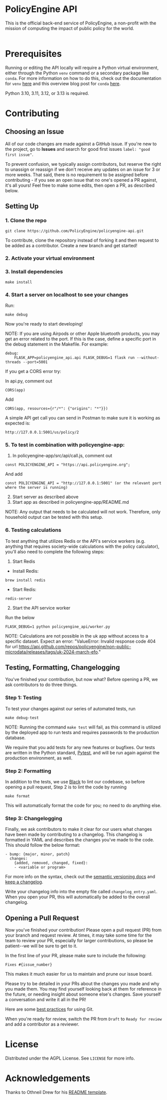 # PolicyEngine API

This is the official back-end service of PolicyEngine, a non-profit with the mission of computing the impact of public policy for the world. <br/><br/>

# Prerequisites

Running or editing the API locally will require a Python virtual environment, either through the Python `venv` command or a secondary package like `conda`. For more information on how to do this, check out the documentation for `venv` [here](https://docs.python.org/3/library/venv.html) and this overview blog post for `conda` [here](https://uoa-eresearch.github.io/eresearch-cookbook/recipe/2014/11/20/conda/).

Python 3.10, 3.11, 3.12, or 3.13 is required.

# Contributing

## Choosing an Issue

All of our code changes are made against a GitHub issue. If you're new to the project, go to **Issues** and search for good first issues `label: "good first issue"`.

To prevent confusion, we typically assign contributors, but reserve the right to unassign or reassign if we don't receive any updates on an issue for 3 or more weeks. That said, there is no requirement to be assigned before contributing - if you see an open issue that no one's opened a PR against, it's all yours! Feel free to make some edits, then open a PR, as described below.

## Setting Up

### 1. Clone the repo

```
git clone https://github.com/PolicyEngine/policyengine-api.git
```

To contribute, clone the repository instead of forking it and then request to be added as a contributor. Create a new branch and get started!

### 2. Activate your virtual environment

### 3. Install dependencies

```
make install
```

### 4. Start a server on localhost to see your changes

Run:

```
make debug
```

Now you're ready to start developing!

NOTE: If you are using Airpods or other Apple bluetooth products, you may get an error related to the port. If this is the case, define a specific port in the debug statement in the Makefile. For example:

```
debug:
	FLASK_APP=policyengine_api.api FLASK_DEBUG=1 flask run --without-threads --port=5001
```

If you get a CORS error try:

In api.py, comment out

```
CORS(app)
```

Add

```
CORS(app, resources={r"/*": {"origins": "*"}})
```

A simple API get call you can send in Postman to make sure it is working as expected is:

```
http://127.0.0.1:5001/us/policy/2
```

### 5. To test in combination with policyengine-app:

1. In policyengine-app/src/api/call.js, comment out

```
const POLICYENGINE_API = "https://api.policyengine.org";
```

And add

```
const POLICYENGINE_API = "http://127.0.0.1:5001" (or the relevant port where the server is running)
```

2. Start server as described above
3. Start app as described in policyengine-app/README.md

NOTE: Any output that needs to be calculated will not work. Therefore, only household output can be tested with this setup.

### 6. Testing calculations

To test anything that utilizes Redis or the API's service workers (e.g. anything that requires society-wide calculations with the policy calculator), you'll also need to complete the following steps:

1. Start Redis

- Install Redis:

```
brew install redis
```

- Start Redis:

```
redis-server
```

2. Start the API service worker

Run the below

```
FLASK_DEBUG=1 python policyengine_api/worker.py
```

NOTE: Calculations are not possible in the uk app without access to a specific dataset. Expect an error: "ValueError: Invalid response code 404 for url https://api.github.com/repos/policyengine/non-public-microdata/releases/tags/uk-2024-march-efo."

## Testing, Formatting, Changelogging

You've finished your contribution, but now what? Before opening a PR, we ask contributors to do three things.

### Step 1: Testing

To test your changes against our series of automated tests, run

```
make debug-test
```

NOTE: Running the command `make test` will fail, as this command is utilized by the deployed app to run tests and requires passwords to the production database.

We require that you add tests for any new features or bugfixes. Our tests are written in the Python standard, [Pytest](https://docs.pytest.org/en/7.1.x/getting-started.html), and will be run again against the production environment, as well.

### Step 2: Formatting

In addition to the tests, we use [Black](https://github.com/psf/black) to lint our codebase, so before opening a pull request, Step 2 is to lint the code by running

```
make format
```

This will automatically format the code for you; no need to do anything else.

### Step 3: Changelogging

Finally, we ask contributors to make it clear for our users what changes have been made by contributing to a changelog. This changelog is formatted in YAML and describes the changes you've made to the code. This should follow the below format:

```
- bump: {major, minor, patch}
  changes:
    {added, removed, changed, fixed}:
    - <variable or program>
```

For more info on the syntax, check out the [semantic versioning docs](https://www.semver.org) and [keep a changelog](https://www.keepachangelog.com).

Write your changelog info into the empty file called `changelog_entry.yaml`. When you open your PR, this will automatically be added to the overall changelog.

## Opening a Pull Request

Now you've finished your contribution! Please open a pull request (PR) from your branch and request review. At times, it may take some time for the team to review your PR, especially for larger contributions, so please be patient--we will be sure to get to it.

In the first line of your PR, please make sure to include the following:

```
Fixes #{issue_number}
```

This makes it much easier for us to maintain and prune our issue board.

Please try to be detailed in your PRs about the changes you made and why you made them. You may find yourself looking back at them for reference in the future, or needing insight about someone else's changes. Save yourself a conversation and write it all in the PR!

Here are some [best practices](https://deepsource.io/blog/git-best-practices/) for using Git.

When you're ready for review, switch the PR from `Draft` to `Ready for review` and add a contributor as a reviewer.

# License

Distributed under the AGPL License. See `LICENSE` for more info.

# Acknowledgements

Thanks to Othneil Drew for his [README template](https://github.com/othneildrew/Best-README-Template).
